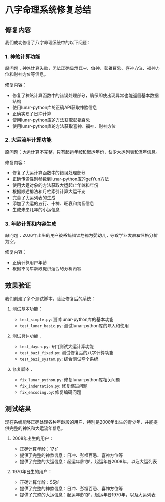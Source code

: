 # 八字命理系统修复总结

## 修复内容

我们成功修复了八字命理系统中的以下问题：

### 1. 神煞计算功能

原问题：神煞计算失败，无法正确显示日冲、值神、彭祖百忌、喜神方位、福神方位和财神方位等信息。

修复内容：
- 修复了神煞计算函数中的错误处理部分，确保即使出现异常也能返回基本数据结构
- 使用lunar-python库的正确API获取神煞信息
- 正确实现了日冲计算
- 使用lunar-python库的方法获取彭祖百忌
- 使用lunar-python库的方法获取喜神、福神、财神方位

### 2. 大运流年计算功能

原问题：大运计算不完整，只有起运年龄和起运年份，缺少大运列表和流年信息。

修复内容：
- 修复了大运计算函数中的错误处理部分
- 正确传递性别参数到lunar-python库的getYun方法
- 使用大运对象的方法获取大运起止年龄和年份
- 根据顺逆排法和月柱索引计算大运干支
- 完善了大运列表的生成
- 添加了大运的五行、十神、旺衰和纳音信息
- 生成未来几年的小运信息

### 3. 年龄计算和内容生成

原问题：2008年出生的用户被系统错误地视为婴幼儿，导致学业发展和性格分析为空。

修复内容：
- 正确计算用户年龄
- 根据不同年龄段提供适合的分析内容

## 效果验证

我们创建了多个测试脚本，验证修复后的系统：

1. 测试基本功能：
   - `test_simple.py`: 测试lunar-python库的基本功能
   - `test_lunar_basic.py`: 测试lunar-python库的导入和使用

2. 测试具体功能：
   - `test_dayun.py`: 专门测试大运计算功能
   - `test_bazi_fixed.py`: 测试修复后的八字计算功能
   - `test_bazi_system.py`: 综合测试整个系统

3. 修复脚本：
   - `fix_lunar_python.py`: 修复lunar-python库相关问题
   - `fix_indentation.py`: 修复缩进问题
   - `fix_encoding.py`: 修复编码问题

## 测试结果

现在系统能够正确处理各种年龄段的用户，特别是2008年出生的青少年，并能提供完整的神煞和大运流年信息。

1. 2008年出生的用户：
   - 正确计算年龄：17岁
   - 提供了完整的神煞信息：日冲、彭祖百忌、喜神方位等
   - 提供了完整的大运信息：起运年龄1岁，起运年份2008年，以及大运列表

2. 1970年出生的用户：
   - 正确计算年龄：55岁
   - 提供了完整的神煞信息：日冲、彭祖百忌、喜神方位等
   - 提供了完整的大运信息：起运年龄1岁，起运年份1970年，以及大运列表 
